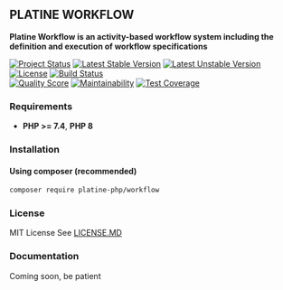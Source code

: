 ## PLATINE WORKFLOW
**Platine Workflow is an activity-based workflow system including the definition and execution of workflow specifications**

[![Project Status](http://opensource.box.com/badges/active.svg)](http://opensource.box.com/badges)
[![Latest Stable Version](https://poser.pugx.org/platine-php/workflow/v)](https://packagist.org/packages/platine-php/workflow)
[![Latest Unstable Version](https://poser.pugx.org/platine-php/workflow/v/unstable)](https://packagist.org/packages/platine-php/workflow)
[![License](https://poser.pugx.org/platine-php/workflow/license)](https://packagist.org/packages/platine-php/workflow)
[![Build Status](https://img.shields.io/travis/platine-php/workflow/develop.svg?style=flat-square)](https://travis-ci.com/platine-php/workflow)  
[![Quality Score](https://img.shields.io/scrutinizer/g/platine-php/workflow.svg?style=flat-square)](https://scrutinizer-ci.com/g/platine-php/workflow)
[![Maintainability](https://api.codeclimate.com/v1/badges/f2c3fb3eab6535d21eae/maintainability)](https://codeclimate.com/github/platine-php/workflow/maintainability)
[![Test Coverage](https://api.codeclimate.com/v1/badges/f2c3fb3eab6535d21eae/test_coverage)](https://codeclimate.com/github/platine-php/workflow/test_coverage)

### Requirements 
- **PHP >= 7.4**, **PHP 8** 

### Installation
#### Using composer (recommended)
```bash
composer require platine-php/workflow
```

### License
MIT License See [LICENSE.MD](LICENSE.MD)

### Documentation 
Coming soon, be patient
